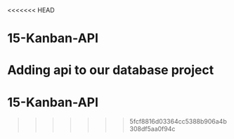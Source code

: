 <<<<<<< HEAD
# 15-Kanban-API
Adding api to our database project
=======
# 15-Kanban-API
>>>>>>> 5fcf8816d03364cc5388b906a4b308df5aa0f94c
